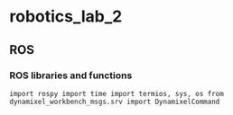 # robotics_lab_2

## ROS

### ROS libraries and functions

``
import rospy
import time
import termios, sys, os
from dynamixel_workbench_msgs.srv import DynamixelCommand
``
